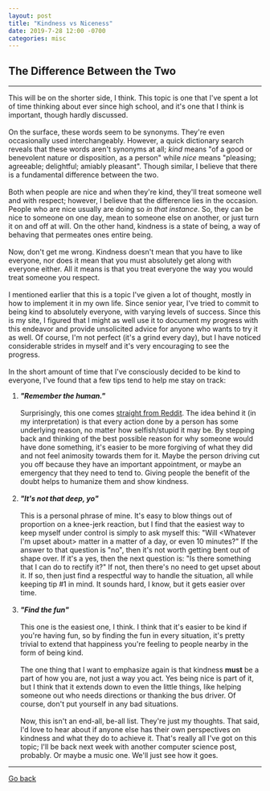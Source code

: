 ```yaml
---
layout: post
title: "Kindness vs Niceness"
date: 2019-7-28 12:00 -0700
categories: misc
---
```


## The Difference Between the Two
---

This will be on the shorter side, I think. This topic is one that I've spent a lot of time thinking about ever since high school, and it's one that I think is important, though hardly discussed.
<br><br>
On the surface, these words seem to be synonyms. They're even occasionally used interchangeably. However, a quick
dictionary search reveals that these words aren't synonyms at all; *kind* means "of a good or benevolent nature or disposition, as a person"
while *nice* means "pleasing; agreeable; delightful; amiably pleasant". Though similar, I believe that there is a fundamental difference
between the two.
<br><br>
Both when people are nice and when they're kind, they'll treat someone well and with respect; however, I believe that the difference lies in the occasion.
People who are nice usually are doing so *in that instance*. So, they can be nice to someone on one day, mean to someone else on another, or just turn it on and off at will. On the other hand, kindness is a state of being, a way of behaving that permeates ones entire being.
<br><br>
Now, don't get me wrong. Kindness doesn't mean that you have to like everyone, nor does it mean that you must absolutely get along with everyone either. All it means is that you treat everyone the way you would treat someone you respect.
<br><br>
I mentioned earlier that this is a topic I've given a lot of thought, mostly in how to implement it in my own life. Since senior year,
I've tried to commit to being kind to absolutely everyone, with varying levels of success.
Since this is my site, I figured that I might as well use it to document my progress with this endeavor and provide
unsolicited advice for anyone who wants to try it as well. Of course, I'm not perfect (it's a grind every day), but
I have noticed considerable strides in myself and it's very encouraging to see the progress.
<br><br>
In the short amount of time that I've consciously decided to be kind to everyone, I've found that a few tips tend to help
me stay on track:
1. **_"Remember the human."_**
<br><br>
Surprisingly, this one comes
<a href="https://www.reddit.com/r/blog/comments/1ytp7q/remember_the_human/" target="_blank">straight from Reddit</a>.
The idea behind it (in my interpretation) is that every action done by a person has some underlying reason, no matter how
selfish/stupid it may be. By stepping back and thinking of the best possible reason for why someone would have done something,
it's easier to be more forgiving of what they did and not feel animosity towards them for it. Maybe the person driving cut you
off because they have an important appointment, or maybe an emergency that they need to tend to. Giving people the benefit of the doubt
helps to humanize them and show kindness.
<br><br>
2. **_"It's not that deep, yo"_**
<br><br>
This is a personal phrase of mine. It's easy to blow things out of proportion on a knee-jerk reaction, but I find that the easiest
way to keep myself under control is simply to ask myself this: "Will \<Whatever I'm upset about> matter in a matter of a day, or even 10 minutes?"
If the answer to that question is "no", then it's not worth getting bent out of shape over. If it's a yes, then the next question is:
"Is there something that I can do to rectify it?" If not, then there's no need to get upset about it. If so, then just find a respectful
way to handle the situation, all while keeping tip #1 in mind. It sounds hard, I know, but it gets easier over time.
<br><br>
3. **_"Find the fun"_**
<br><br>
This one is the easiest one, I think. I think that it's easier to be kind if you're having fun, so by finding the fun in every
situation, it's pretty trivial to extend that happiness you're feeling to people nearby in the form of being kind.
<br><br>
The one thing that I want to emphasize again is that kindness **must** be a part of how you are, not just a way you act. Yes being nice is
part of it, but I think that it extends down to even the little things, like helping someone out who needs directions or thanking the
bus driver. Of course, don't put yourself in any bad situations.
<br><br>
Now, this isn't an end-all, be-all list. They're just my thoughts. That said, I'd love to hear about if anyone else has their own perspectives
on kindness and what they do to achieve it. That's really all I've got on this topic; I'll be back next week with another
computer science post, probably. Or maybe a music one. We'll just see how it goes.

---
[Go back](/innermachinations)
